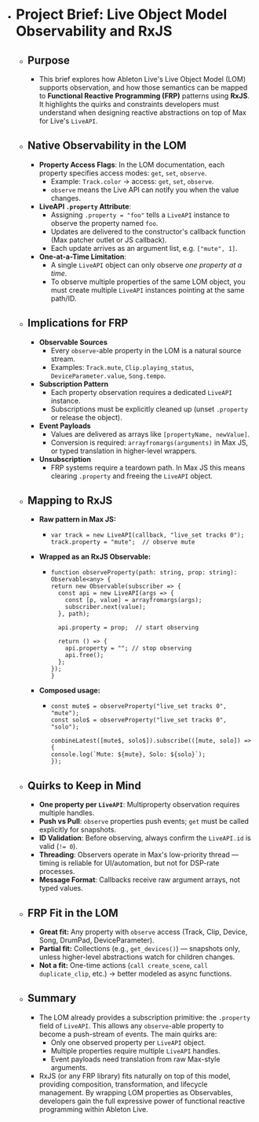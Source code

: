 - # Project Brief: Live Object Model Observability and RxJS
	- ## Purpose
		- This brief explores how Ableton Live's Live Object Model (LOM) supports observation, and how those semantics can be mapped to **Functional Reactive Programming (FRP)** patterns using **RxJS**. It highlights the quirks and constraints developers must understand when designing reactive abstractions on top of Max for Live's `LiveAPI`.
	- ## Native Observability in the LOM
		- **Property Access Flags**: In the LOM documentation, each property specifies access modes: `get`, `set`, `observe`.
			- Example: `Track.color` → access: `get`, `set`, `observe`.
			- `observe` means the Live API can notify you when the value changes.
		- **LiveAPI `.property` Attribute**:
			- Assigning `.property = "foo"` tells a `LiveAPI` instance to observe the property named `foo`.
			- Updates are delivered to the constructor's callback function (Max patcher outlet or JS callback).
			- Each update arrives as an argument list, e.g. `["mute", 1]`.
		- **One-at-a-Time Limitation**:
			- A single `LiveAPI` object can only observe *one property at a time*.
			- To observe multiple properties of the same LOM object, you must create multiple `LiveAPI` instances pointing at the same path/ID.
	- ## Implications for FRP
		- **Observable Sources**
			- Every `observe`-able property in the LOM is a natural source stream.
			- Examples: `Track.mute`, `Clip.playing_status`, `DeviceParameter.value`, `Song.tempo`.
		- **Subscription Pattern**
			- Each property observation requires a dedicated `LiveAPI` instance.
			- Subscriptions must be explicitly cleaned up (unset `.property` or release the object).
		- **Event Payloads**
			- Values are delivered as arrays like `[propertyName, newValue]`.
			- Conversion is required: `arrayfromargs(arguments)` in Max JS, or typed translation in higher-level wrappers.
		- **Unsubscription**
			- FRP systems require a teardown path. In Max JS this means clearing `.property` and freeing the `LiveAPI` object.
	- ## Mapping to RxJS
		- **Raw pattern in Max JS:**
			- ~~~
			  var track = new LiveAPI(callback, "live_set tracks 0");
			  track.property = "mute";  // observe mute
			  ~~~
		- **Wrapped as an RxJS Observable:**
			- ~~~
			  function observeProperty(path: string, prop: string): Observable<any> {
			  return new Observable(subscriber => {
			    const api = new LiveAPI(args => {
			      const [p, value] = arrayfromargs(args);
			      subscriber.next(value);
			    }, path);
			  
			    api.property = prop;  // start observing
			  
			    return () => {
			      api.property = ""; // stop observing
			      api.free();
			    };
			  });
			  }
			  ~~~
		- **Composed usage:**
			- ~~~
			  const mute$ = observeProperty("live_set tracks 0", "mute");
			  const solo$ = observeProperty("live_set tracks 0", "solo");
			  
			  combineLatest([mute$, solo$]).subscribe(([mute, solo]) => {
			  console.log(`Mute: ${mute}, Solo: ${solo}`);
			  });
			  ~~~
	- ## Quirks to Keep in Mind
		- **One property per `LiveAPI`**: Multiproperty observation requires multiple handles.
		- **Push vs Pull**: `observe` properties push events; `get` must be called explicitly for snapshots.
		- **ID Validation**: Before observing, always confirm the `LiveAPI.id` is valid (`!= 0`).
		- **Threading**: Observers operate in Max's low-priority thread — timing is reliable for UI/automation, but not for DSP-rate processes.
		- **Message Format**: Callbacks receive raw argument arrays, not typed values.
	- ## FRP Fit in the LOM
		- **Great fit:** Any property with `observe` access (Track, Clip, Device, Song, DrumPad, DeviceParameter).
		- **Partial fit:** Collections (e.g., `get_devices()`) — snapshots only, unless higher-level abstractions watch for children changes.
		- **Not a fit:** One-time actions (`call create_scene`, `call duplicate_clip`, etc.) → better modeled as async functions.
	- ## Summary
		- The LOM already provides a subscription primitive: the `.property` field of `LiveAPI`. This allows any `observe`-able property to become a push-stream of events. The main quirks are:
			- Only one observed property per `LiveAPI` object.
			- Multiple properties require multiple `LiveAPI` handles.
			- Event payloads need translation from raw Max-style arguments.
		- RxJS (or any FRP library) fits naturally on top of this model, providing composition, transformation, and lifecycle management. By wrapping LOM properties as Observables, developers gain the full expressive power of functional reactive programming within Ableton Live.